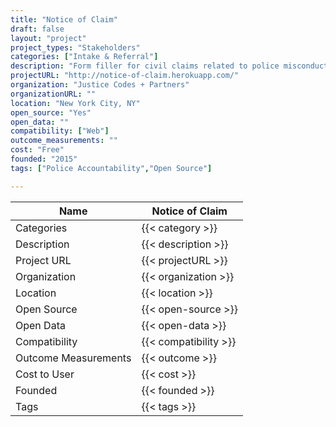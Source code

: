 ```yaml
---
title: "Notice of Claim"
draft: false
layout: "project"
project_types: "Stakeholders"
categories: ["Intake & Referral"]
description: "Form filler for civil claims related to police misconduct"
projectURL: "http://notice-of-claim.herokuapp.com/"
organization: "Justice Codes + Partners"
organizationURL: ""
location: "New York City, NY"
open_source: "Yes"
open_data: ""
compatibility: ["Web"]
outcome_measurements: ""
cost: "Free"
founded: "2015"
tags: ["Police Accountability","Open Source"]

---
```



Name                    |  Notice of Claim    
------------------------|----
Categories              | {{< category >}} 
Description             | {{< description >}} 
Project URL             | {{< projectURL >}} 
Organization            | {{< organization >}} 
Location                | {{< location >}} 
Open Source             | {{< open-source >}} 
Open Data               | {{< open-data >}} 
Compatibility           | {{< compatibility >}} 
Outcome Measurements    | {{< outcome >}} 
Cost to User            | {{< cost >}} 
Founded                 | {{< founded >}} 
Tags                    | {{< tags >}} 


